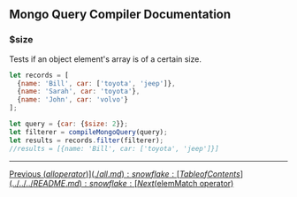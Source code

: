 ## Mongo Query Compiler Documentation

### $size

Tests if an object element's array is of a certain size.

```javascript
let records = [
  {name: 'Bill', car: ['toyota', 'jeep']},
  {name: 'Sarah', car: 'toyota'},
  {name: 'John', car: 'volvo'}
];

let query = {car: {$size: 2}};
let filterer = compileMongoQuery(query);
let results = records.filter(filterer);
//results = [{name: 'Bill', car: ['toyota', 'jeep']}]
```

---

[Previous ($all operator)](./all.md) :snowflake: 
[Table of Contents](../../../README.md) :snowflake: 
[Next ($elemMatch operator)](./elem-match.md)
